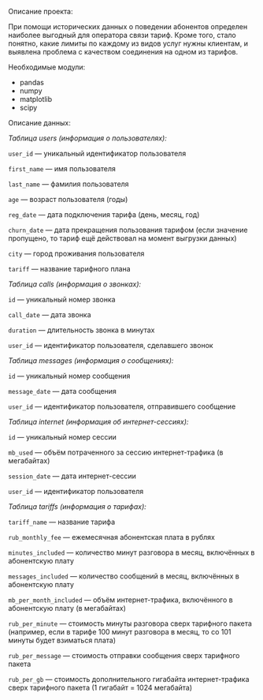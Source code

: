Описание проекта:

При помощи исторических данных о поведении абонентов определен наиболее выгодный для оператора связи тариф. Кроме того, стало понятно, какие лимиты по каждому из видов услуг нужны клиентам, и выявлена проблема с качеством соединения на одном из тарифов.


Необходимые модули:

- pandas
- numpy
- matplotlib
- scipy


Описание данных:

*Таблица users (информация о пользователях):*

`user_id` — уникальный идентификатор пользователя

`first_name` — имя пользователя

`last_name` — фамилия пользователя

`age` — возраст пользователя (годы)

`reg_date` — дата подключения тарифа (день, месяц, год)

`churn_date` — дата прекращения пользования тарифом (если значение пропущено, то тариф ещё действовал на момент выгрузки данных)

`city` — город проживания пользователя

`tariff` — название тарифного плана


*Таблица calls (информация о звонках):*

`id` — уникальный номер звонка

`call_date` — дата звонка

`duration` — длительность звонка в минутах

`user_id` — идентификатор пользователя, сделавшего звонок


*Таблица messages (информация о сообщениях):*

`id` — уникальный номер сообщения

`message_date` — дата сообщения

`user_id` — идентификатор пользователя, отправившего сообщение


*Таблица internet (информация об интернет-сессиях):*

`id` — уникальный номер сессии

`mb_used` — объём потраченного за сессию интернет-трафика (в мегабайтах)

`session_date` — дата интернет-сессии

`user_id` — идентификатор пользователя


*Таблица tariffs (информация о тарифах):*

`tariff_name` — название тарифа

`rub_monthly_fee` — ежемесячная абонентская плата в рублях

`minutes_included` — количество минут разговора в месяц, включённых в абонентскую плату

`messages_included` — количество сообщений в месяц, включённых в абонентскую плату

`mb_per_month_included` — объём интернет-трафика, включённого в абонентскую плату (в мегабайтах)

`rub_per_minute` — стоимость минуты разговора сверх тарифного пакета (например, если в тарифе 100 минут разговора в месяц, то со 101 минуты будет взиматься плата)

`rub_per_message` — стоимость отправки сообщения сверх тарифного пакета

`rub_per_gb` — стоимость дополнительного гигабайта интернет-трафика сверх тарифного пакета (1 гигабайт = 1024 мегабайта)

